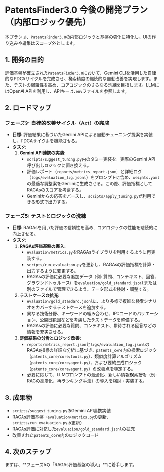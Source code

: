 # PatentsFinder3.0 今後の開発プラン（内部ロジック優先）

本プランは、`PatentsFinder3.0`の内部ロジックと基盤の強化に特化し、UIの作り込みや編集はスコープ外とします。

## 1. 開発の目的

評価基盤が確立された`PatentsFinder3.0`において、Gemini CLIを活用した自律的なPDCAサイクルを完成させ、検索精度の継続的な自動改善を実現します。また、テストの網羅性を高め、コアロジックのさらなる洗練を目指します。LLMにはOpenAI APIを利用し、APIキーは`.env`ファイルを参照します。

## 2. ロードマップ

### フェーズ3: 自律的改善サイクル（Act）の完成

-   **目標:** 評価結果に基づいたGemini APIによる自動チューニング提案を実装し、PDCAサイクルを機能させる。
-   **タスク:**
    1.  **Gemini API連携の実装:**
        -   `scripts/suggest_tuning.py`内のダミー実装を、実際のGemini API呼び出しロジックに置き換える。
        -   評価レポート（`reports/metrics_report.json`）と詳細ログ（`logs/evaluation_log.jsonl`）をプロンプトに含め、`weights.yaml`の最適な調整案をGeminiに生成させる。この際、評価指標としてRAGAsのスコアを考慮する。
        -   Geminiからの応答をパースし、`scripts/apply_tuning.py`が利用できる形式で出力する。

### フェーズ5: テストとロジックの洗練

-   **目標:** RAGAsを用いた評価の信頼性を高め、コアロジックの性能を継続的に向上させる。
-   **タスク:**
    1.  **RAGAs評価基盤の導入:**
        -   `evaluation/metrics.py`をRAGAsライブラリを利用するように再実装する。
        -   `scripts/run_evaluation.py`を更新し、RAGAsの評価指標を計算・出力するように変更する。
        -   RAGAsの評価に必要な追加データ（例: 質問、コンテキスト、回答、グラウンドトゥルース）を`evaluation/gold_standard.jsonl`または別のファイルで管理できるよう、データ形式を検討・調整する。
    2.  **テストケースの拡充:**
        -   `evaluation/gold_standard.jsonl`に、より多様で複雑な検索シナリオをカバーするテストケースを追加する。
        -   異なる技術分野、キーワードの組み合わせ、IPCコードのバリエーション、公開日範囲などを考慮したテストデータを整備する。
        -   RAGAsの評価に必要な質問、コンテキスト、期待される回答などの情報を充実させる。
    3.  **評価結果の分析とロジック改善:**
        -   `reports/metrics_report.json`と`logs/evaluation_log.jsonl`のRAGAs指標の詳細な分析に基づき、`patents_core`内の検索ロジック（`patents_core/core/tools.py`）、類似度計算アルゴリズム（`patents_core/core/agent.py`）、および要約生成ロジック（`patents_core/core/agent.py`）の改善点を特定する。
        -   必要に応じて、LLMプロンプトの最適化、新しい情報検索技術（例: RAGの高度化、再ランキング手法）の導入を検討・実装する。

## 3. 成果物

-   `scripts/suggest_tuning.py`のGemini API連携実装
-   RAGAs評価基盤（`evaluation/metrics.py`の更新、`scripts/run_evaluation.py`の更新）
-   RAGAs評価に対応した`evaluation/gold_standard.jsonl`の拡充
-   改善された`patents_core`内のロジックコード

## 4. 次のステップ

まずは、**フェーズ5の「RAGAs評価基盤の導入」**に着手します。